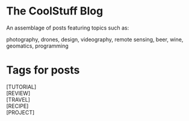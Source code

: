 # The CoolStuff Blog

An assemblage of posts featuring topics such as:

photography, 
drones,
design, 
videography, 
remote sensing, 
beer, 
wine, 
geomatics, 
programming


# Tags for posts  
[TUTORIAL]    
[REVIEW]  
[TRAVEL]  
[RECIPE]  
[PROJECT]
